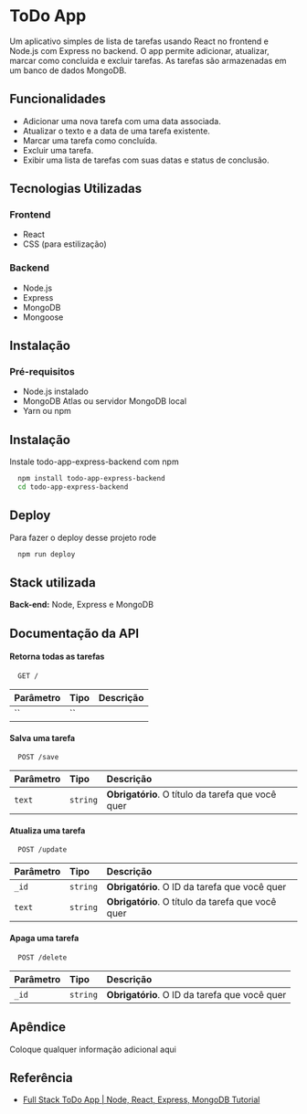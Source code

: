 # ToDo App

Um aplicativo simples de lista de tarefas usando React no frontend e Node.js com Express no backend. O app permite adicionar, atualizar, marcar como concluída e excluir tarefas. As tarefas são armazenadas em um banco de dados MongoDB.

## Funcionalidades

- Adicionar uma nova tarefa com uma data associada.
- Atualizar o texto e a data de uma tarefa existente.
- Marcar uma tarefa como concluída.
- Excluir uma tarefa.
- Exibir uma lista de tarefas com suas datas e status de conclusão.

## Tecnologias Utilizadas

### Frontend

- React
- CSS (para estilização)

### Backend

- Node.js
- Express
- MongoDB
- Mongoose

## Instalação

### Pré-requisitos

- Node.js instalado
- MongoDB Atlas ou servidor MongoDB local
- Yarn ou npm


## Instalação

Instale todo-app-express-backend com npm

```bash
  npm install todo-app-express-backend
  cd todo-app-express-backend
```
    
## Deploy

Para fazer o deploy desse projeto rode

```bash
  npm run deploy
```


## Stack utilizada

**Back-end:** Node, Express e MongoDB


## Documentação da API

#### Retorna todas as tarefas

```http
  GET /
```

| Parâmetro   | Tipo       | Descrição                           |
| :---------- | :--------- | :---------------------------------- |
| `` | `` |  |

#### Salva uma tarefa

```http
  POST /save
```

| Parâmetro   | Tipo       | Descrição                                   |
| :---------- | :--------- | :------------------------------------------ |
| `text`      | `string` | **Obrigatório**. O título da tarefa que você quer |

#### Atualiza uma tarefa

```http
  POST /update
```

| Parâmetro   | Tipo       | Descrição                                   |
| :---------- | :--------- | :------------------------------------------ |
| `_id`      | `string` | **Obrigatório**. O ID da tarefa que você quer |
| `text`      | `string` | **Obrigatório**. O título da tarefa que você quer |

#### Apaga uma tarefa

```http
  POST /delete
```

| Parâmetro   | Tipo       | Descrição                                   |
| :---------- | :--------- | :------------------------------------------ |
| `_id`      | `string` | **Obrigatório**. O ID da tarefa que você quer |

## Apêndice

Coloque qualquer informação adicional aqui


## Referência

 - [Full Stack ToDo App | Node, React, Express, MongoDB Tutorial](https://thebravecoders.com/full-stack-todo-app)
 
